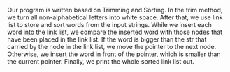 Our program is written based on Trimming and Sorting. In the trim method, we turn all non-alphabetical letters into white space. After that, we use link list to store and sort words from the input strings. While we insert each word into the link list, we compare the inserted word with those nodes that have been placed in the link list. If the word is bigger than the str that carried by the node in the link list, we move the pointer to the next node. Otherwise, we insert the word in front of the pointer, which is smaller than the current pointer. Finally, we print the whole sorted link list out.
